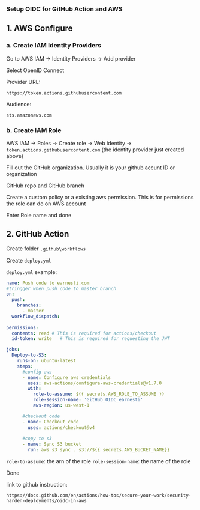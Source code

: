 
### Setup OIDC for GitHub Action and AWS

## 1. AWS Configure

### a. Create IAM Identity Providers

Go to AWS IAM -> Identity Providers -> Add provider

Select OpenID Connect

Provider URL:

```
https://token.actions.githubusercontent.com
```

Audience:

```
sts.amazonaws.com
```

### b. Create IAM Role

AWS IAM -> Roles -> Create role -> Web identity -> `token.actions.githubusercontent.com` (the identity provider just created above)

Fill out the GitHub organization. Usually it is your github accunt ID or organization

GitHub repo and GitHub branch

Create a custom policy or a existing aws permission. This is for permissions the role can do on AWS account

Enter Role name and done

## 2. GitHub Action

Create folder `.github\workflows`

Create `deploy.yml`

`deploy.yml` example:

```yml
name: Push code to earnesti.com
#tringger when push code to master branch
on:
  push:
    branches:
      - master
  workflow_dispatch:
  
permissions:
  contents: read # This is required for actions/checkout
  id-token: write   # This is required for requesting the JWT

jobs:
  Deploy-to-S3:
    runs-on: ubuntu-latest
    steps:
      #config aws
      - name: Configure aws credentials
        uses: aws-actions/configure-aws-credentials@v1.7.0
        with:
          role-to-assume: ${{ secrets.AWS_ROLE_TO_ASSUME }}
          role-session-name: 'GitHub_OIDC_earnesti'
          aws-region: us-west-1

      #checkout code
      - name: Checkout code
        uses: actions/checkout@v4
        
      #copy to s3
      - name: Sync S3 bucket
        run: aws s3 sync . s3://${{ secrets.AWS_BUCKET_NAME}}
```

`role-to-assume`: the arn of the role
`role-session-name`: the name of the role

Done

link to github instruction:
```
https://docs.github.com/en/actions/how-tos/secure-your-work/security-harden-deployments/oidc-in-aws
```

